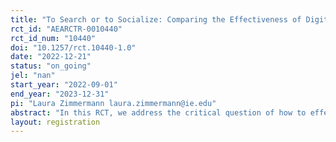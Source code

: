 ```yaml
---
title: "To Search or to Socialize: Comparing the Effectiveness of Digital Marketing Technologies with Kenyan Entrepreneurs"
rct_id: "AEARCTR-0010440"
rct_id_num: "10440"
doi: "10.1257/rct.10440-1.0"
date: "2022-12-21"
status: "on_going"
jel: "nan"
start_year: "2022-09-01"
end_year: "2023-12-31"
pi: "Laura Zimmermann laura.zimmermann@ie.edu"
abstract: "In this RCT, we address the critical question of how to effectively spur business growth with digital technologies, particularly digital marketing techniques, among entrepreneurs in emerging markets (in our case, Kenya). Small-scale businesses are important players in the social ecosystems of developing countries. In today’s digital society where most businesses connect with customers digitally through social media or search engines, training on how to use these digital technologies for business growth has the potential to lead to faster growth at a lower cost. In our randomized control trial (RCT) we investigate how in-depth training on how to use social media vs. search engines for business purposes can impact firm performance outcomes compared to a control group. In addition, our research aims to shed light on whether skills training is sufficient to drive business growth, or whether firms in addition need a marketing budget to promote their businesses online. "
layout: registration
---
```


